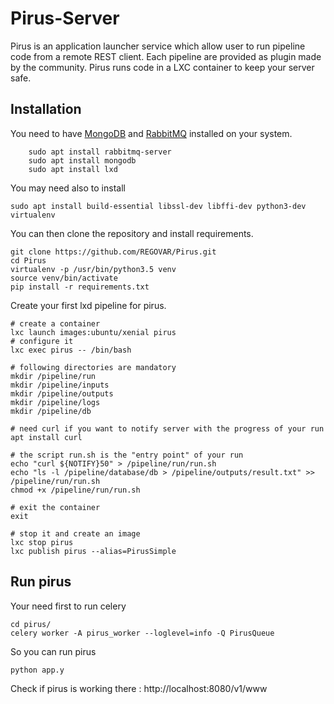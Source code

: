# Pirus-Server

Pirus is an application launcher service which allow user to run pipeline code from a remote REST client. Each pipeline are provided as plugin made by the community. Pirus runs code in a LXC container to keep your server safe.   


## Installation 
You need to have [MongoDB](https://docs.mongodb.com/manual/tutorial/install-mongodb-on-ubuntu/) and [RabbitMQ](https://www.rabbitmq.com/install-debian.html) installed on your system. 

        sudo apt install rabbitmq-server
        sudo apt install mongodb
        sudo apt install lxd
	
You may need also to install

	sudo apt install build-essential libssl-dev libffi-dev python3-dev virtualenv
	
        
You can then clone the repository and install requirements.

	git clone https://github.com/REGOVAR/Pirus.git
	cd Pirus
	virtualenv -p /usr/bin/python3.5 venv
	source venv/bin/activate
	pip install -r requirements.txt 


Create your first lxd pipeline for pirus.

	# create a container
	lxc launch images:ubuntu/xenial pirus
	# configure it
	lxc exec pirus -- /bin/bash
	
	# following directories are mandatory
	mkdir /pipeline/run
	mkdir /pipeline/inputs
	mkdir /pipeline/outputs
	mkdir /pipeline/logs
	mkdir /pipeline/db
	
	# need curl if you want to notify server with the progress of your run
	apt install curl
	
	# the script run.sh is the "entry point" of your run
	echo "curl ${NOTIFY}50" > /pipeline/run/run.sh
	echo "ls -l /pipeline/database/db > /pipeline/outputs/result.txt" >> /pipeline/run/run.sh
	chmod +x /pipeline/run/run.sh
	
	# exit the container
	exit
	
	# stop it and create an image
	lxc stop pirus
	lxc publish pirus --alias=PirusSimple
	
	
	

## Run pirus 

Your need first to run celery 

	cd pirus/
	celery worker -A pirus_worker --loglevel=info -Q PirusQueue

So you can run pirus 

	python app.y 

Check if pirus is working there : http://localhost:8080/v1/www
	
